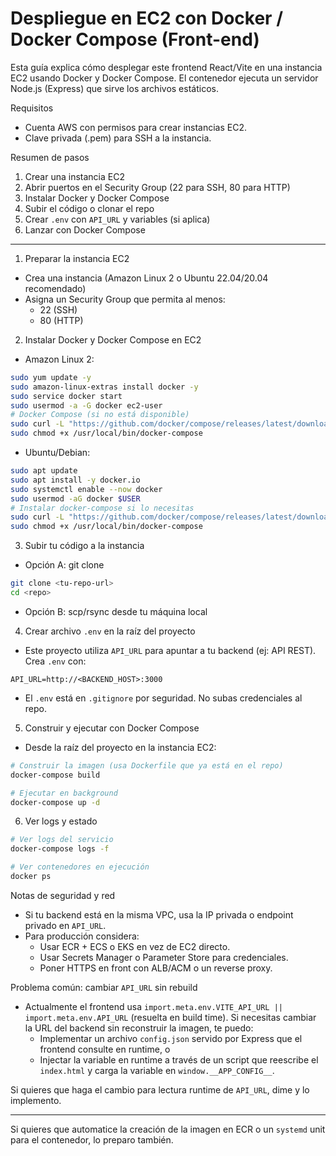 # Despliegue en EC2 con Docker / Docker Compose (Front-end)

Esta guía explica cómo desplegar este frontend React/Vite en una instancia EC2 usando Docker y Docker Compose. El contenedor ejecuta un servidor Node.js (Express) que sirve los archivos estáticos.

Requisitos
- Cuenta AWS con permisos para crear instancias EC2.
- Clave privada (.pem) para SSH a la instancia.

Resumen de pasos
1) Crear una instancia EC2
2) Abrir puertos en el Security Group (22 para SSH, 80 para HTTP)
3) Instalar Docker y Docker Compose
4) Subir el código o clonar el repo
5) Crear `.env` con `API_URL` y variables (si aplica)
6) Lanzar con Docker Compose

----

1) Preparar la instancia EC2
- Crea una instancia (Amazon Linux 2 o Ubuntu 22.04/20.04 recomendado)
- Asigna un Security Group que permita al menos:
  - 22 (SSH)
  - 80 (HTTP)

2) Instalar Docker y Docker Compose en EC2
- Amazon Linux 2:
```bash
sudo yum update -y
sudo amazon-linux-extras install docker -y
sudo service docker start
sudo usermod -a -G docker ec2-user
# Docker Compose (si no está disponible)
sudo curl -L "https://github.com/docker/compose/releases/latest/download/docker-compose-$(uname -s)-$(uname -m)" -o /usr/local/bin/docker-compose
sudo chmod +x /usr/local/bin/docker-compose
```

- Ubuntu/Debian:
```bash
sudo apt update
sudo apt install -y docker.io
sudo systemctl enable --now docker
sudo usermod -aG docker $USER
# Instalar docker-compose si lo necesitas
sudo curl -L "https://github.com/docker/compose/releases/latest/download/docker-compose-$(uname -s)-$(uname -m)" -o /usr/local/bin/docker-compose
sudo chmod +x /usr/local/bin/docker-compose
```

3) Subir tu código a la instancia
- Opción A: git clone
```bash
git clone <tu-repo-url>
cd <repo>
```
- Opción B: scp/rsync desde tu máquina local

4) Crear archivo `.env` en la raíz del proyecto
- Este proyecto utiliza `API_URL` para apuntar a tu backend (ej: API REST). Crea `.env` con:
```dotenv
API_URL=http://<BACKEND_HOST>:3000
```
- El `.env` está en `.gitignore` por seguridad. No subas credenciales al repo.

5) Construir y ejecutar con Docker Compose
- Desde la raíz del proyecto en la instancia EC2:
```bash
# Construir la imagen (usa Dockerfile que ya está en el repo)
docker-compose build

# Ejecutar en background
docker-compose up -d
```

6) Ver logs y estado
```bash
# Ver logs del servicio
docker-compose logs -f

# Ver contenedores en ejecución
docker ps
```

Notas de seguridad y red
- Si tu backend está en la misma VPC, usa la IP privada o endpoint privado en `API_URL`.
- Para producción considera:
  - Usar ECR + ECS o EKS en vez de EC2 directo.
  - Usar Secrets Manager o Parameter Store para credenciales.
  - Poner HTTPS en front con ALB/ACM o un reverse proxy.

Problema común: cambiar `API_URL` sin rebuild
- Actualmente el frontend usa `import.meta.env.VITE_API_URL || import.meta.env.API_URL` (resuelta en build time). Si necesitas cambiar la URL del backend sin reconstruir la imagen, te puedo:
  - Implementar un archivo `config.json` servido por Express que el frontend consulte en runtime, o
  - Injectar la variable en runtime a través de un script que reescribe el `index.html` y carga la variable en `window.__APP_CONFIG__`.

Si quieres que haga el cambio para lectura runtime de `API_URL`, dime y lo implemento.

---

Si quieres que automatice la creación de la imagen en ECR o un `systemd` unit para el contenedor, lo preparo también.
